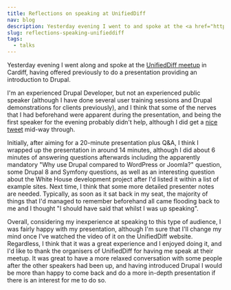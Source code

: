 ```yaml
---
title: Reflections on speaking at UnifiedDiff
nav: blog
description: Yesterday evening I went to and spoke at the <a href="http://www.unifieddiff.co.uk" title="UnifiedDiff">UnifiedDiff meetup</a> in Cardiff, having offered previously to do a presentation providing an introduction to Drupal.
slug: reflections-speaking-unifieddiff
tags:
  - talks
---
```

Yesterday evening I went along and spoke at the [UnifiedDiff meetup](http://www.unifieddiff.co.uk) in Cardiff, having offered previously to do a presentation providing an introduction to Drupal.

I'm an experienced Drupal Developer, but not an experienced public speaker (although I have done several user training sessions and Drupal demonstrations for clients previously), and I think that some of the nerves that I had beforehand were apparent during the presentation, and being the first speaker for the evening probably didn't help, although I did get a [nice tweet](https://twitter.com/craigmarvelley/status/243418608720543745) mid-way through.

Initially, after aiming for a 20-minute presentation plus Q&A, I think I wrapped up the presentation in around 14 minutes, although I did about 6 minutes of answering questions afterwards including the apparently mandatory "Why use Drupal compared to WordPress or Joomla?" question, some Drupal 8 and Symfony questions, as well as an interesting question about the White House development project after I'd listed it within a list of example sites. Next time, I think that some more detailed presenter notes are needed. Typically, as soon as it sat back in my seat, the majority of things that I'd managed to remember beforehand all came flooding back to me and I thought "I should have said that whilst I was up speaking".

Overall, considering my inexperience at speaking to this type of audience, I was fairly happy with my presentation, although I'm sure that I'll change my mind once I've watched the video of it on the UnifiedDiff website. Regardless, I think that it was a great experience and I enjoyed doing it, and I'd like to thank the organisers of UnifiedDiff for having me speak at their meetup. It was great to have a more relaxed conversation with some people after the other speakers had been up, and having introduced Drupal I would be more than happy to come back and do a more in-depth presentation if there is an interest for me to do so.